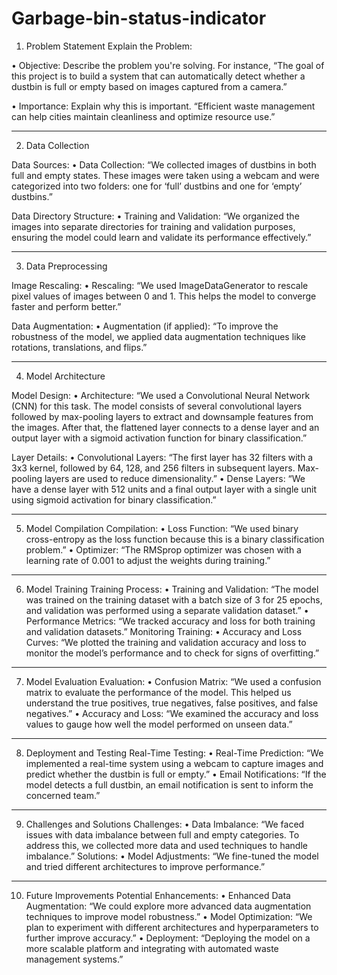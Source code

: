 # Garbage-bin-status-indicator
 
1. Problem Statement
Explain the Problem:

•	Objective: Describe the problem you're solving. For instance, “The goal of this project is to build a system that can automatically detect whether a dustbin is full or empty based on images captured from a camera.”

•	Importance: Explain why this is important. “Efficient waste management can help cities maintain cleanliness and optimize resource use.”
________________________________________
2. Data Collection
 
Data Sources:
•	Data Collection: “We collected images of dustbins in both full and empty states. These images were taken using a webcam and were categorized into two folders: one for ‘full’ dustbins and one for ‘empty’ dustbins.”

Data Directory Structure:
•	Training and Validation: “We organized the images into separate directories for training and validation purposes, ensuring the model could learn and validate its performance effectively.”
________________________________________
3. Data Preprocessing
   
Image Rescaling:
•	Rescaling: “We used ImageDataGenerator to rescale pixel values of images between 0 and 1. This helps the model to converge faster and perform better.”

Data Augmentation:
•	Augmentation (if applied): “To improve the robustness of the model, we applied data augmentation techniques like rotations, translations, and flips.”
________________________________________
4. Model Architecture
   
Model Design:
•	Architecture: “We used a Convolutional Neural Network (CNN) for this task. The model consists of several convolutional layers followed by max-pooling layers to extract and downsample features from the images. After that, the flattened layer connects to a dense layer and an output layer with a sigmoid activation function for binary classification.”

Layer Details:
•	Convolutional Layers: “The first layer has 32 filters with a 3x3 kernel, followed by 64, 128, and 256 filters in subsequent layers. Max-pooling layers are used to reduce dimensionality.”
•	Dense Layers: “We have a dense layer with 512 units and a final output layer with a single unit using sigmoid activation for binary classification.”
________________________________________
5. Model Compilation
Compilation:
•	Loss Function: “We used binary cross-entropy as the loss function because this is a binary classification problem.”
•	Optimizer: “The RMSprop optimizer was chosen with a learning rate of 0.001 to adjust the weights during training.”
________________________________________
6. Model Training
Training Process:
•	Training and Validation: “The model was trained on the training dataset with a batch size of 3 for 25 epochs, and validation was performed using a separate validation dataset.”
•	Performance Metrics: “We tracked accuracy and loss for both training and validation datasets.”
Monitoring Training:
•	Accuracy and Loss Curves: “We plotted the training and validation accuracy and loss to monitor the model’s performance and to check for signs of overfitting.”
________________________________________
7. Model Evaluation
Evaluation:
•	Confusion Matrix: “We used a confusion matrix to evaluate the performance of the model. This helped us understand the true positives, true negatives, false positives, and false negatives.”
•	Accuracy and Loss: “We examined the accuracy and loss values to gauge how well the model performed on unseen data.”
________________________________________
8. Deployment and Testing
Real-Time Testing:
•	Real-Time Prediction: “We implemented a real-time system using a webcam to capture images and predict whether the dustbin is full or empty.”
•	Email Notifications: “If the model detects a full dustbin, an email notification is sent to inform the concerned team.”
________________________________________
9. Challenges and Solutions
Challenges:
•	Data Imbalance: “We faced issues with data imbalance between full and empty categories. To address this, we collected more data and used techniques to handle imbalance.”
Solutions:
•	Model Adjustments: “We fine-tuned the model and tried different architectures to improve performance.”
________________________________________
10. Future Improvements
Potential Enhancements:
•	Enhanced Data Augmentation: “We could explore more advanced data augmentation techniques to improve model robustness.”
•	Model Optimization: “We plan to experiment with different architectures and hyperparameters to further improve accuracy.”
•	Deployment: “Deploying the model on a more scalable platform and integrating with automated waste management systems.”
